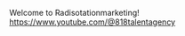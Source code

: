 Welcome to Radisotationmarketing!
https://www.youtube.com/@818talentagency
<!---
818marketing/818marketing is a ✨ special ✨ repository because its `README.md` (this file) appears on your GitHub profile.
You can click the Preview link to take a look at your changes.
--->
